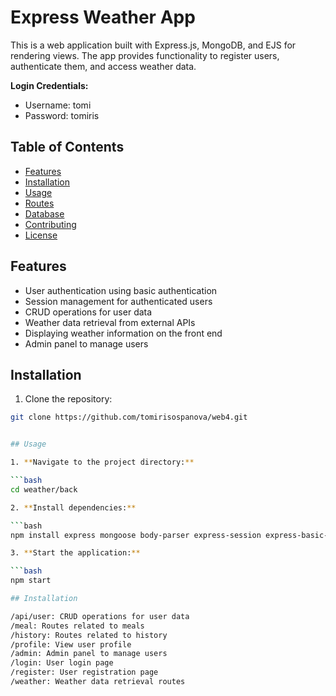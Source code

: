 # Express Weather App

This is a web application built with Express.js, MongoDB, and EJS for rendering views. The app provides functionality to register users, authenticate them, and access weather data.

**Login Credentials:**
- Username: tomi
- Password: tomiris

## Table of Contents

- [Features](#features)
- [Installation](#installation)
- [Usage](#usage)
- [Routes](#routes)
- [Database](#database)
- [Contributing](#contributing)
- [License](#license)

## Features

- User authentication using basic authentication
- Session management for authenticated users
- CRUD operations for user data
- Weather data retrieval from external APIs
- Displaying weather information on the front end
- Admin panel to manage users

## Installation

1. Clone the repository:

```bash
git clone https://github.com/tomirisospanova/web4.git


## Usage

1. **Navigate to the project directory:**

```bash
cd weather/back

2. **Install dependencies:**

```bash
npm install express mongoose body-parser express-session express-basic-auth ejs bcryptjs

3. **Start the application:**

```bash
npm start

## Installation

/api/user: CRUD operations for user data
/meal: Routes related to meals
/history: Routes related to history
/profile: View user profile
/admin: Admin panel to manage users
/login: User login page
/register: User registration page
/weather: Weather data retrieval routes

